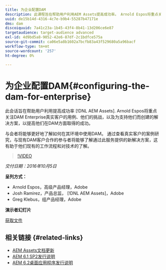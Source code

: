 ```yaml
---
title: 为企业配置DAM
description: 此课程旨在帮助用户利用AEM Assets提高成功率。 Arnold Espos将重点关注DAM Enterprise真实客户的用例、他们的挑战，以及为支持他们而创建的解决方案，以提高他们在DAM方面取得的成功。   与会者将能够更好地了解如何在其环境中使用DAM。 通过查看真实客户的案例研究，与现有DAM客户合作的参与者将能够了解通过此服务提供的新解决方案，这有助于他们现有的工作流程和对技术的了解。
uuid: de15b14d-4316-4c7e-b9b4-55287b47171e
dms: dam
discoiquuid: 7a41c23a-1b45-43f4-8b41-13d206ce6e87
targetaudience: target-audience advanced
exl-id: 4d9bd5a8-9052-42e6-87df-2c1bdfce575a
source-git-commit: ca06e5a8b1602a7bcfb83a43f529680a5a96bacf
workflow-type: tm+mt
source-wordcount: '257'
ht-degree: 0%

---
```


# 为企业配置DAM{#configuring-the-dam-for-enterprise}

此会话旨在帮助用户利用提高成功率 [!DNL AEM Assets]. Arnold Espos将重点关注DAM Enterprise真实客户的用例、他们的挑战，以及为支持他们而创建的解决方案，以提高他们在DAM方面取得的成功。

与会者将能够更好地了解如何在其环境中使用DAM。 通过查看真实客户的案例研究，与现有DAM客户合作的参与者将能够了解通过此服务提供的新解决方案，这有助于他们现有的工作流程和对技术的了解。

>[!VIDEO](https://video.tv.adobe.com/v/19298/?quality=9)

*交付日期：2016年10月5日*

**呈列方式：**

* Arnold Espos，高级产品经理，Adobe
* Josh Ramirez，产品总监， [!DNL AEM Assets]，Adobe
* Greg Klebus，组产品经理，Adobe

**演示者幻灯片**

[获取文件](assets/assets-webinar-oct5final.pdf)

## 相关链接 {#related-links}

* [AEM Assets文档更新](https://docs.adobe.com/content/docs/en/aem/recent-documentation-updates.html)
* [AEM 6.1 SP2发行说明](https://docs.adobe.com/docs/en/aem/6-1/release-notes-sp2.html)
* [AEM 6.2桌面应用程序发行说明](https://docs.adobe.com/docs/en/aem/6-2/desktop-app-release-notes.html)
